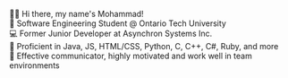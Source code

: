 👋🏽 Hi there, my name's Mohammad! \
🚀 Software Engineering Student @ Ontario Tech University \
💻 Former Junior Developer at Asynchron Systems Inc. \
🌟 Proficient in Java, JS, HTML/CSS, Python, C, C++, C#, Ruby, and more \
🤠 Effective communicator, highly motivated and work well in team environments

<!---
dotMoh/dotMoh is a ✨ special ✨ repository because its `README.md` (this file) appears on your GitHub profile.
You can click the Preview link to take a look at your changes.
--->
